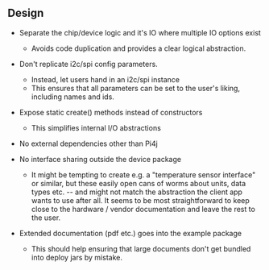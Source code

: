 

## Design 

- Separate the chip/device logic and it's IO where multiple IO options exist
  - Avoids code duplication and provides a clear logical abstraction.


- Don't replicate i2c/spi config parameters. 
  - Instead, let users hand in an i2c/spi instance 
  - This ensures that all parameters can be set to the user's liking, including names and ids.
  

- Expose static create() methods instead of constructors
  - This simplifies internal I/O abstractions
  

- No external dependencies other than Pi4j
 

- No interface sharing outside the device package
  - It might be tempting to create e.g. a "temperature sensor interface" or similar, but these easily
    open cans of worms about units, data types etc. -- and might not match the abstraction the
    client app wants to use after all. It seems to be most straightforward to keep close to the
    hardware / vendor documentation and leave the rest to the user.
     


- Extended documentation (pdf etc.) goes into the example package
  - This should help ensuring that large documents don't get bundled into deploy jars by mistake.
